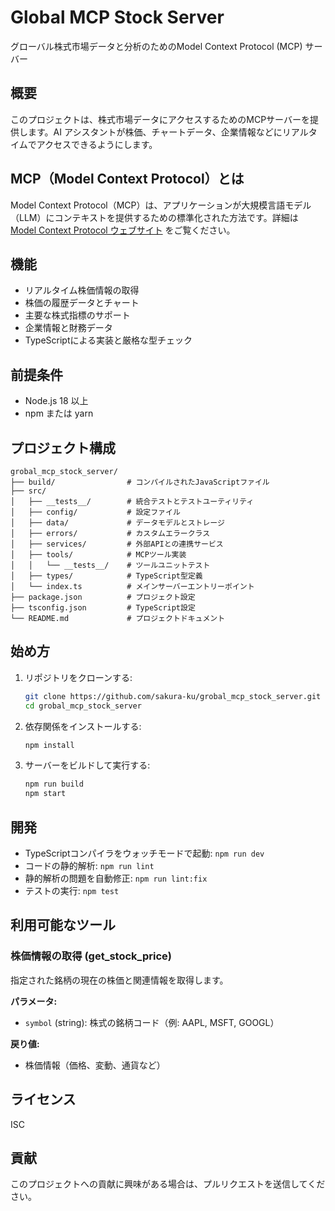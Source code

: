 # Global MCP Stock Server

グローバル株式市場データと分析のためのModel Context Protocol (MCP) サーバー

## 概要

このプロジェクトは、株式市場データにアクセスするためのMCPサーバーを提供します。AI アシスタントが株価、チャートデータ、企業情報などにリアルタイムでアクセスできるようにします。

## MCP（Model Context Protocol）とは

Model Context Protocol（MCP）は、アプリケーションが大規模言語モデル（LLM）にコンテキストを提供するための標準化された方法です。詳細は [Model Context Protocol ウェブサイト](https://modelcontextprotocol.github.io/) をご覧ください。

## 機能

- リアルタイム株価情報の取得
- 株価の履歴データとチャート
- 主要な株式指標のサポート
- 企業情報と財務データ
- TypeScriptによる実装と厳格な型チェック

## 前提条件

- Node.js 18 以上
- npm または yarn

## プロジェクト構成

```
grobal_mcp_stock_server/
├── build/                # コンパイルされたJavaScriptファイル
├── src/
│   ├── __tests__/        # 統合テストとテストユーティリティ
│   ├── config/           # 設定ファイル
│   ├── data/             # データモデルとストレージ
│   ├── errors/           # カスタムエラークラス
│   ├── services/         # 外部APIとの連携サービス
│   ├── tools/            # MCPツール実装
│   │   └── __tests__/    # ツールユニットテスト
│   ├── types/            # TypeScript型定義
│   └── index.ts          # メインサーバーエントリーポイント
├── package.json          # プロジェクト設定
├── tsconfig.json         # TypeScript設定
└── README.md             # プロジェクトドキュメント
```

## 始め方

1. リポジトリをクローンする:

   ```bash
   git clone https://github.com/sakura-ku/grobal_mcp_stock_server.git
   cd grobal_mcp_stock_server
   ```

2. 依存関係をインストールする:

   ```bash
   npm install
   ```

3. サーバーをビルドして実行する:

   ```bash
   npm run build
   npm start
   ```

## 開発

- TypeScriptコンパイラをウォッチモードで起動: `npm run dev`
- コードの静的解析: `npm run lint`
- 静的解析の問題を自動修正: `npm run lint:fix`
- テストの実行: `npm test`

## 利用可能なツール

### 株価情報の取得 (get_stock_price)

指定された銘柄の現在の株価と関連情報を取得します。

**パラメータ:**
- `symbol` (string): 株式の銘柄コード（例: AAPL, MSFT, GOOGL）

**戻り値:**
- 株価情報（価格、変動、通貨など）

## ライセンス

ISC

## 貢献

このプロジェクトへの貢献に興味がある場合は、プルリクエストを送信してください。